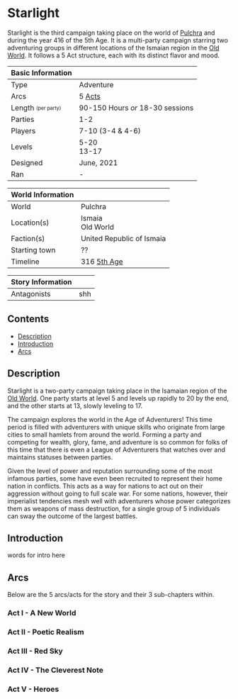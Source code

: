# Starlight

Starlight is the third campaign taking place on the world of [Pulchra](../Locations/Planes/pulchra.md) and during the year 416 of the 5th Age. It is a multi-party campaign starring two adventuring groups in different locations of the Ismaian region in the [Old World](../Locations/Land/old_world.md). It follows a 5 Act structure, each with its distinct flavor and mood.

| Basic Information | |
| - | - |
| Type | Adventure |
| Arcs | 5 [Acts](#arcs) |
| Length <sub><sup>(per party)</sup></sub> | 90-150 Hours *or* 18-30 sessions |
| Parties | 1-2 |
| Players | 7-10 (3-4 & 4-6) |
| Levels | 5-20<br>13-17 |
| Designed | June, 2021 |
| Ran | - |

| World Information | |
| - | - |
| World | Pulchra |
| Location(s) | Ismaia<br>Old World |
| Faction(s) | United Republic of Ismaia |
| Starting town | ?? |
| Timeline | 316 [5th Age](../Events/timeline.md#5th---age-of-the-king) |

| Story Information | |
| - | - |
| Antagonists | shh |

## Contents

- [Description](#description)
- [Introduction](#introduction)
- [Arcs](#arcs)

## Description

Starlight is a two-party campaign taking place in the Isamaian region of the [Old World](../Locations/Land/old_world.md). One party starts at level 5 and levels up rapidly to 20 by the end, and the other starts at 13, slowly leveling to 17.

The campaign explores the world in the Age of Adventurers! This time period is filled with adventurers with unique skills who originate from large cities to small hamlets from around the world. Forming a party and competing for wealth, glory, fame, and adventure is so common for folks of this time that there is even a League of Adventurers that watches over and maintains statuses between parties.

Given the level of power and reputation surrounding some of the most infamous parties, some have even been recruited to represent their home nation in conflicts. This acts as a way for nations to act out on their aggression without going to full scale war. For some nations, however, their imperialist tendencies mesh well with adventurers whose power categorizes them as weapons of mass destruction, for a single group of 5 individuals can sway the outcome of the largest battles.

## Introduction

words for intro here

## Arcs

Below are the 5 arcs/acts for the story and their 3 sub-chapters within.

### Act I - A New World

### Act II - Poetic Realism

### Act III - Red Sky

### Act IV - The Cleverest Note

### Act V - Heroes
